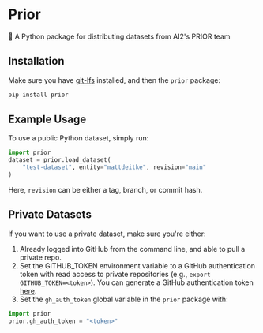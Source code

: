 # Prior

 🐍 A Python package for distributing datasets from AI2's PRIOR team 

## Installation

Make sure you have [git-lfs](https://git-lfs.github.com/) installed, and then the `prior` package:

```bash
pip install prior
```

## Example Usage

To use a public Python dataset, simply run:

```python
import prior
dataset = prior.load_dataset(
    "test-dataset", entity="mattdeitke", revision="main"
)
```
Here, `revision` can be either a tag, branch, or commit hash.

## Private Datasets

If you want to use a private dataset, make sure you're either:
1. Already logged into GitHub from the command line, and able to pull a private repo.
2. Set the GITHUB_TOKEN environment variable to a GitHub authentication token with read access to private repositories (e.g., `export GITHUB_TOKEN=<token>`). You can generate a GitHub authentication token [here](https://github.com/settings/tokens).
3. Set the `gh_auth_token` global variable in the `prior` package with:
```python
import prior
prior.gh_auth_token = "<token>"
```
